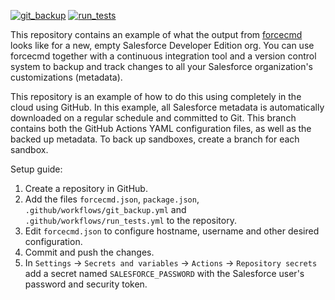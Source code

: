 [![git_backup](https://github.com/jesperkristensen/forcecmd-demo/actions/workflows/git_backup.yml/badge.svg)](https://github.com/jesperkristensen/forcecmd-demo/actions/workflows/git_backup.yml)
[![run_tests](https://github.com/jesperkristensen/forcecmd-demo/actions/workflows/run_tests.yml/badge.svg)](https://github.com/jesperkristensen/forcecmd-demo/actions/workflows/run_tests.yml)

This repository contains an example of what the output from [forcecmd](https://github.com/jesperkristensen/forcecmd)
looks like for a new, empty Salesforce Developer Edition org.
You can use forcecmd together with a continuous integration tool and a version control system
to backup and track changes to all your Salesforce organization's customizations (metadata).

This repository is an example of how to do this using completely in the cloud using GitHub.
In this example, all Salesforce metadata is automatically downloaded on a regular schedule and committed to Git.
This branch contains both the GitHub Actions YAML configuration files, as well as the backed up metadata.
To back up sandboxes, create a branch for each sandbox.

Setup guide:
1. Create a repository in GitHub.
2. Add the files `forcecmd.json`, `package.json`, `.github/workflows/git_backup.yml` and `.github/workflows/run_tests.yml` to the repository.
3. Edit `forcecmd.json` to configure hostname, username and other desired configuration.
4. Commit and push the changes.
5. In `Settings` -> `Secrets and variables` -> `Actions` -> `Repository secrets` add a secret named `SALESFORCE_PASSWORD` with the Salesforce user's password and security token.
